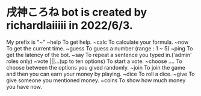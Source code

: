 # 戌神ころね bot is created by richardlaiiiii in 2022/6/3.

My prefix is "~"
~help
To get help.
~calc <formula>
To calculate your formula.
~now
To get the current time.
~guess <number>
To guess a number (range : 1 ~ 5)
~ping
To get the latency of the bot.
~say <sentence>
To repeat a sentence you typed in.('admin' roles only)
~vote <question>|<option1>|<option2>|...(up to ten options)
To start a vote.
~choose <option1> <option2> <option3>....
To choose between the options you gived randomly.
~join
To join the game and then you can earn your money by playing.
~dice <money>
To roll a dice.
~give <user> <counts>
To give someone you mentioned money.
~coins
To show how much money you have now.
